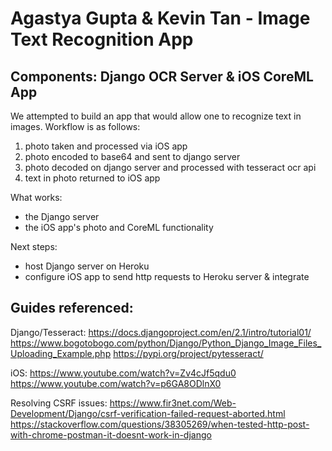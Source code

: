 # Agastya Gupta & Kevin Tan - Image Text Recognition App
## Components: Django OCR Server & iOS CoreML App

We attempted to build an app that would allow one to recognize text in images.
Workflow is as follows:
1) photo taken and processed via iOS app
2) photo encoded to base64 and sent to django server
3) photo decoded on django server and processed with tesseract ocr api
4) text in photo returned to iOS app

What works:
- the Django server
- the iOS app's photo and CoreML functionality

Next steps:
- host Django server on Heroku
- configure iOS app to send http requests to Heroku server & integrate

## Guides referenced:

Django/Tesseract: 
https://docs.djangoproject.com/en/2.1/intro/tutorial01/ 
https://www.bogotobogo.com/python/Django/Python_Django_Image_Files_Uploading_Example.php 
https://pypi.org/project/pytesseract/ 
 
iOS: 
https://www.youtube.com/watch?v=Zv4cJf5qdu0 
https://www.youtube.com/watch?v=p6GA8ODlnX0 

Resolving CSRF issues: 
https://www.fir3net.com/Web-Development/Django/csrf-verification-failed-request-aborted.html 
https://stackoverflow.com/questions/38305269/when-tested-http-post-with-chrome-postman-it-doesnt-work-in-django 
